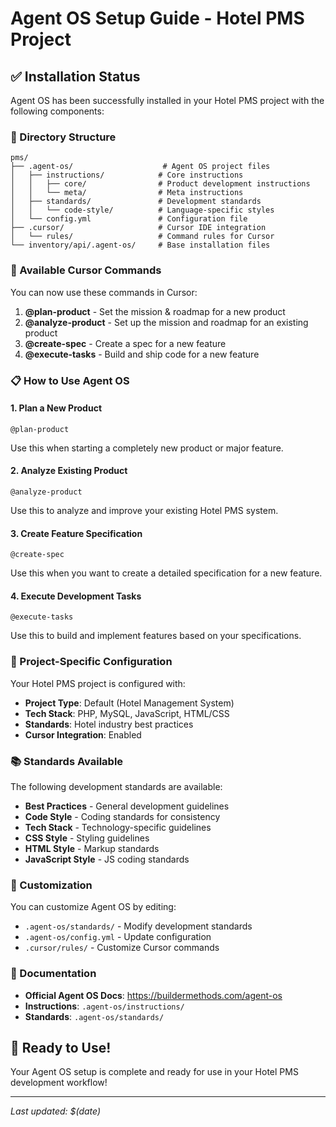 # Agent OS Setup Guide - Hotel PMS Project

## ✅ Installation Status

Agent OS has been successfully installed in your Hotel PMS project with the following components:

### 📁 Directory Structure
```
pms/
├── .agent-os/                    # Agent OS project files
│   ├── instructions/            # Core instructions
│   │   ├── core/                # Product development instructions
│   │   └── meta/                # Meta instructions
│   ├── standards/               # Development standards
│   │   └── code-style/          # Language-specific styles
│   └── config.yml               # Configuration file
├── .cursor/                     # Cursor IDE integration
│   └── rules/                   # Command rules for Cursor
└── inventory/api/.agent-os/     # Base installation files
```

### 🚀 Available Cursor Commands

You can now use these commands in Cursor:

1. **@plan-product** - Set the mission & roadmap for a new product
2. **@analyze-product** - Set up the mission and roadmap for an existing product
3. **@create-spec** - Create a spec for a new feature
4. **@execute-tasks** - Build and ship code for a new feature

### 📋 How to Use Agent OS

#### 1. Plan a New Product
```
@plan-product
```
Use this when starting a completely new product or major feature.

#### 2. Analyze Existing Product
```
@analyze-product
```
Use this to analyze and improve your existing Hotel PMS system.

#### 3. Create Feature Specification
```
@create-spec
```
Use this when you want to create a detailed specification for a new feature.

#### 4. Execute Development Tasks
```
@execute-tasks
```
Use this to build and implement features based on your specifications.

### 🎯 Project-Specific Configuration

Your Hotel PMS project is configured with:
- **Project Type**: Default (Hotel Management System)
- **Tech Stack**: PHP, MySQL, JavaScript, HTML/CSS
- **Standards**: Hotel industry best practices
- **Cursor Integration**: Enabled

### 📚 Standards Available

The following development standards are available:
- **Best Practices** - General development guidelines
- **Code Style** - Coding standards for consistency
- **Tech Stack** - Technology-specific guidelines
- **CSS Style** - Styling guidelines
- **HTML Style** - Markup standards
- **JavaScript Style** - JS coding standards

### 🔧 Customization

You can customize Agent OS by editing:
- `.agent-os/standards/` - Modify development standards
- `.agent-os/config.yml` - Update configuration
- `.cursor/rules/` - Customize Cursor commands

### 📖 Documentation

- **Official Agent OS Docs**: https://buildermethods.com/agent-os
- **Instructions**: `.agent-os/instructions/`
- **Standards**: `.agent-os/standards/`

## 🎉 Ready to Use!

Your Agent OS setup is complete and ready for use in your Hotel PMS development workflow!

---

*Last updated: $(date)*
